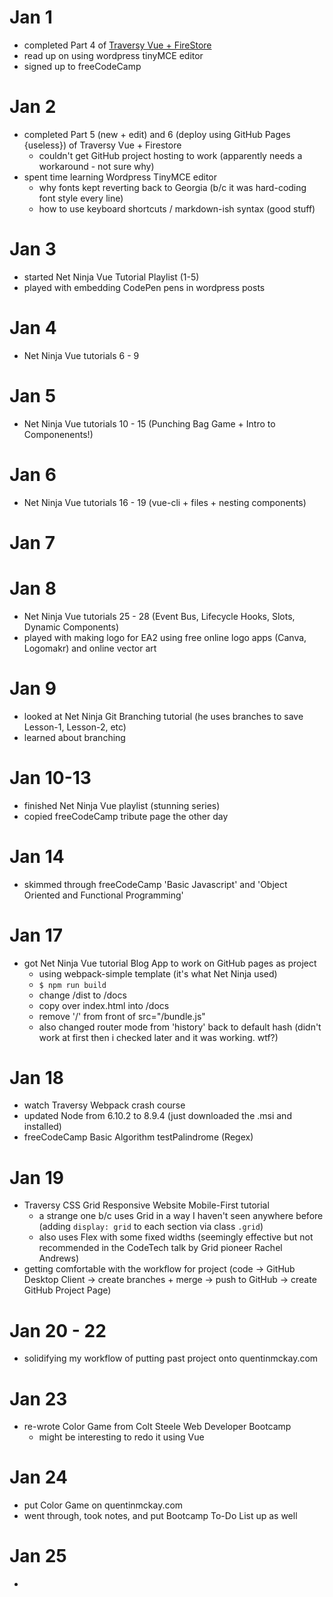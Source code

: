 # Jan 1

- completed Part 4 of [Traversy Vue + FireStore](https://www.youtube.com/watch?v=cjEzK4me1k8)
- read up on using wordpress tinyMCE editor
- signed up to freeCodeCamp

# Jan 2

- completed Part 5 (new + edit) and 6 (deploy using GitHub Pages {useless}) of Traversy Vue + Firestore
  - couldn't get GitHub project hosting to work (apparently needs a workaround - not sure why)
- spent time learning Wordpress TinyMCE editor
  - why fonts kept reverting back to Georgia (b/c it was hard-coding font style every line)
  - how to use keyboard shortcuts / markdown-ish syntax (good stuff)

# Jan 3

- started Net Ninja Vue Tutorial Playlist (1-5)
- played with embedding CodePen pens in wordpress posts

# Jan 4

- Net Ninja Vue tutorials 6 - 9

# Jan 5

- Net Ninja Vue tutorials 10 - 15 (Punching Bag Game + Intro to Componenents!)

# Jan 6

- Net Ninja Vue tutorials 16 - 19 (vue-cli + files + nesting components)

# Jan 7

# Jan 8

- Net Ninja Vue tutorials 25 - 28 (Event Bus, Lifecycle Hooks, Slots, Dynamic Components)
- played with making logo for EA2 using free online logo apps (Canva, Logomakr) and online vector art

# Jan 9

- looked at Net Ninja Git Branching tutorial (he uses branches to save Lesson-1, Lesson-2, etc)
- learned about branching 

# Jan 10-13

- finished Net Ninja Vue playlist (stunning series)
- copied freeCodeCamp tribute page the other day

# Jan 14

- skimmed through freeCodeCamp 'Basic Javascript' and 'Object Oriented and Functional Programming'

# Jan 17

- got Net Ninja Vue tutorial Blog App to work on GitHub pages as project
  - using webpack-simple template (it's what Net Ninja used)
  - `$ npm run build`
  - change /dist to /docs
  - copy over index.html into /docs
  - remove '/' from front of src="/bundle.js"
  - also changed router mode from 'history' back to default hash (didn't work at first then i checked later and it was working. wtf?)
    

# Jan 18

- watch Traversy Webpack crash course
- updated Node from 6.10.2 to 8.9.4 (just downloaded the .msi and installed)
- freeCodeCamp Basic Algorithm testPalindrome (Regex)

# Jan 19

- Traversy CSS Grid Responsive Website Mobile-First tutorial
  - a strange one b/c uses Grid in a way I haven't seen anywhere before (adding `display: grid` to each section via class `.grid`)
  - also uses Flex with some fixed widths (seemingly effective but not recommended in the CodeTech talk by Grid pioneer Rachel Andrews)
- getting comfortable with the workflow for project (code -> GitHub Desktop Client -> create branches + merge -> push to GitHub -> create GitHub Project Page)

# Jan 20 - 22

- solidifying my workflow of putting past project onto quentinmckay.com

# Jan 23

- re-wrote Color Game from Colt Steele Web Developer Bootcamp
  - might be interesting to redo it using Vue
  
# Jan 24

- put Color Game on quentinmckay.com
- went through, took notes, and put Bootcamp To-Do List up as well

# Jan 25

- 
